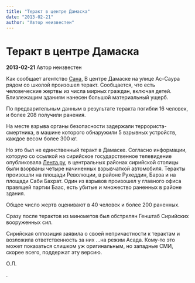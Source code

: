 ```yaml
---
title: "Теракт в центрe Дамаска"
date: "2013-02-21"
author: "Автор неизвестен"
---
```


# Теракт в центрe Дамаска

**2013-02-21** Автор неизвестен

Как сообщает агентство [Сана](http://sana.sy/rus/341/2013/02/21/468520.htm), В центре Дамаске на улице Ас-Саура рядом со школой произошел теракт. Сообщается, что есть человеческие жертвы из числа мирных граждан, включая детей. Близлежащим зданиям нанесен большой материальный ущерб.

По предварительным данным в результате теракта погибли 16 человек, и более 208 получили ранения.

На месте взрыва органы безопасности задержали террориста-смертника, в машине которого обнаружили 5 взрывных устройств, каждое весом более 300 кг.

Но это был не единственный теракт в Дамаске. Согласно информации, которую со ссылкой на сирийское государственное телевидение опубликовала [Лента.ру](http://lenta.ru/news/2013/02/21/dead/), в центральных районах сирийской столицы были взорваны четыре начиненных взрывчаткой автомобиля. Теракты произошли на площади Революции, в районе Рухеддин, Барза и на площади Саби Бахрат. Один из взрывов произошел у главного офиса правящей партии Баас, есть убитые и множество раненных в районе здания.

Общее число жертв оценивают в 40 человек и более 200 раненных.

Сразу после терактов из минометов был обстрелян Генштаб Сирийских вооруженных сил.

Сирийская оппозиция заявила о своей непричастности к терактам и возложила ответственность за них ...на режим Асада. Кому-то это может показаться слишком уж оригинальным, но западные СМИ, скорее всего, поддержат эту версию.

О.Л.

.
